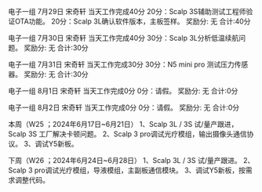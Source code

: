 电子一组
7月29日 宋奇轩
当天工作完成40分
20分：Scalp 3S辅助测试工程师验证OTA功能。
20分：Scalp 3L确认软件版本，主板签样。
奖励分: 无
合计:40分

电子一组
7月30日 宋奇轩
当天工作完成40分
30分：Scalp 3L分析低温续航问题。
奖励分: 无
合计:30分

电子一组
7月31日 宋奇轩
当天工作完成30分
30分：N5 mini pro 测试压力传感器。
奖励分: 无
合计:30分

电子一组
8月1日 宋奇轩
当天工作完成0分
0分：请假。
奖励分: 无
合计:0分

电子一组
8月2日 宋奇轩
当天工作完成0分
0分：请假。
奖励分: 无
合计:0分




本周（W25 ；2024年6月17日~6月21日）
1、Scalp 3L / 3S 试/量产跟进，Scalp 3S 工厂解决卡顿问题。
2、Scalp 3 pro调试光疗模组，输出摄像头通信协议。
3、调试Y5新板。

下周（W26 ；2024年6月24日~6月28日）
1、Scalp 3L / 3S 试/量产跟进。
2、Scalp 3 pro调试光疗模组，导液模组，主副板通信模块。
3、调试Y5新板，按需求调整代码。